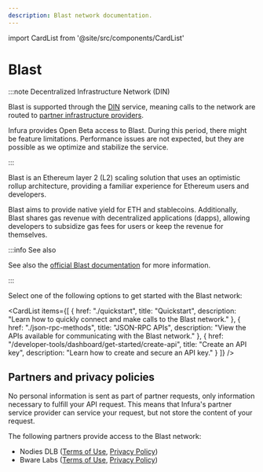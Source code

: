 ```yaml
---
description: Blast network documentation.
---
```


import CardList from '@site/src/components/CardList'

# Blast

:::note Decentralized Infrastructure Network (DIN)

Blast is supported through the [DIN](https://www.infura.io/solutions/decentralized-infrastructure-service) service,
meaning calls to the network are routed to [partner infrastructure providers](#partners-and-privacy-policies).

Infura provides Open Beta access to Blast. During this period, there might be feature limitations. Performance issues are not expected, but they are possible as we optimize and stabilize the service.

:::

Blast is an Ethereum layer 2 (L2) scaling solution that uses an optimistic rollup architecture, providing a
familiar experience for Ethereum users and developers.

Blast aims to provide native yield for ETH and stablecoins. Additionally, Blast shares gas revenue with decentralized
applications (dapps), allowing developers to subsidize gas fees for users or keep the revenue for themselves.

:::info See also

See also the [official Blast documentation](https://docs.blast.io/about-blast) for more information.

:::

Select one of the following options to get started with the Blast network:

<CardList
  items={[
    {
      href: "./quickstart",
      title: "Quickstart",
      description: "Learn how to quickly connect and make calls to the Blast network."
    },
    {
      href: "./json-rpc-methods",
      title: "JSON-RPC APIs",
      description: "View the APIs available for communicating with the Blast network."
    },
    {
      href: "/developer-tools/dashboard/get-started/create-api",
      title: "Create an API key",
      description: "Learn how to create and secure an API key."
    }
  ]}
/>

## Partners and privacy policies

No personal information is sent as part of partner requests, only information necessary to fulfill your API request. This means that Infura's partner service provider can service your request, but not store the content of your request.

The following partners provide access to the Blast network:

- Nodies DLB ([Terms of Use](https://www.nodies.app/tos.txt), [Privacy Policy](https://www.nodies.app/privacy.txt))
- Bware Labs ([Terms of Use](https://bwarelabs.com/terms), [Privacy Policy](https://bwarelabs.com/privacy))
